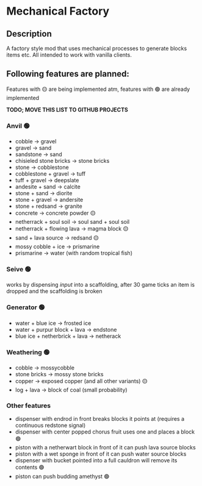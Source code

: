 # Mechanical Factory
## Description
A factory style mod that uses mechanical processes to generate blocks items etc. All intended to work with vanilla clients.

## Following features are planned:
Features with :yellow_circle: are being implemented atm, features with :green_circle: are already implemented

**TODO; MOVE THIS LIST TO GITHUB PROJECTS**

### Anvil :green_circle:
- cobble -> gravel
- gravel -> sand
- sandstone -> sand
- chisieled stone bricks -> stone bricks
- stone -> cobblestone
- cobblestone + gravel -> tuff
- tuff + gravel -> deepslate
- andesite + sand -> calcite
- stone + sand -> diorite
- stone + gravel -> andersite
- stone + redsand -> granite
- concrete -> concrete powder :yellow_circle:
- netherrack + soul soil -> soul sand + soul soil
- netherrack + flowing lava -> magma block :yellow_circle:
- sand + lava source -> redsand :yellow_circle:
- mossy cobble + ice -> prismarine
- prismarine -> water (with random tropical fish)

### Seive :green_circle:
works by dispensing *input* into a scaffolding, after 30 game ticks an item is dropped and the scaffolding is broken


### Generator :green_circle:
- water + blue ice -> frosted ice
- water + purpur block + lava -> endstone
- blue ice + netherbrick + lava -> netherack

### Weathering :green_circle:
- cobble -> mossycobble
- stone bricks -> mossy stone bricks
- copper -> exposed copper (and all other variants) :yellow_circle:
- log + lava -> block of coal (small probability)

### Other features
- dispenser with endrod in front breaks blocks it points at (requires a continuous redstone signal)
- dispenser with center popped chorus fruit uses one and places a block :green_circle:
- piston with a netherwart block in front of it can push lava source blocks
- piston with a wet sponge in front of it can push water source blocks
- dispenser with bucket pointed into a full cauldron will remove its contents :green_circle:
- piston can push budding amethyst :green_circle: